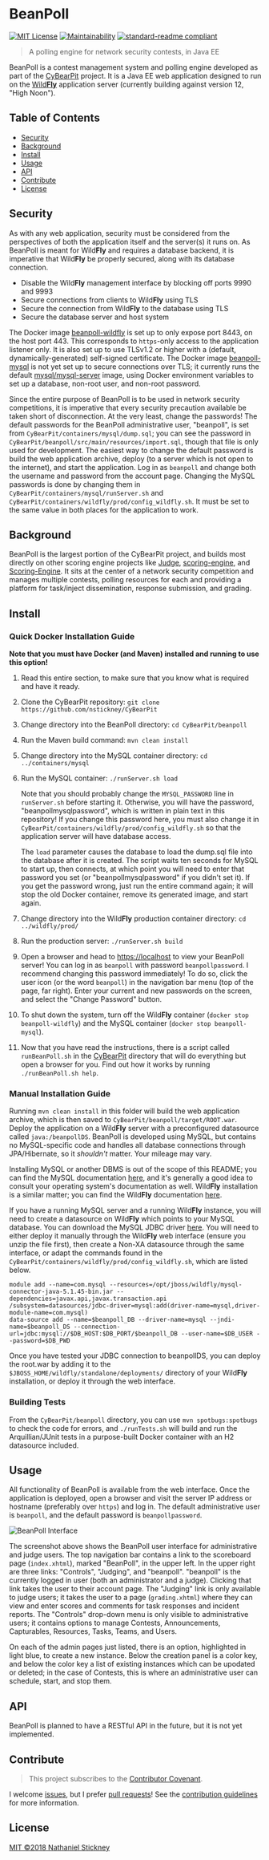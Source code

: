 # BeanPoll

[![MIT License](https://img.shields.io/badge/license-MIT-blue.svg)](https://opensource.org/licenses/MIT "MIT License")
[![Maintainability](https://api.codeclimate.com/v1/badges/c84e1942412adcf43a1e/maintainability)](https://codeclimate.com/github/nstickney/CyBearPit/maintainability)
[![standard-readme compliant](https://img.shields.io/badge/readme%20style-standard-brightgreen.svg)](https://github.com/RichardLitt/standard-readme "RichardLitt/standard-readme")

> A polling engine for network security contests, in Java EE

BeanPoll is a contest management system and polling engine developed as part of the [CyBearPit](https://github./com/nstickney/CyBearPit "nstickney/CyBearPit") project. It is a Java EE web application designed to run on the [Wild**Fly**](http://wildfly.org "WildFly") application server (currently building against version 12, "High Noon").  

## Table of Contents

- [Security](#security)
- [Background](#background)
- [Install](#install)
- [Usage](#usage)
- [API](#api)
- [Contribute](#contribute)
- [License](#license)

## Security

As with any web application, security must be considered from the perspectives of both the application itself and the  server(s) it runs on. As BeanPoll is meant for Wild**Fly** and requires a database backend, it is imperative that Wild**Fly** be properly secured, along with its database connection.
* Disable the Wild**Fly** management interface by blocking off ports 9990 and 9993
* Secure connections from clients to Wild**Fly** using TLS
* Secure the connection from Wild**Fly** to the database using TLS
* Secure the database server and host system

The Docker image [beanpoll-wildfly](../containers/wildfly/prod "beanpoll-wildfly") is set up to only expose port 8443, on the host port 443. This corresponds to `https`-only access to the application listener only. It is also set up to use TLSv1.2 or higher with a (default, dynamically-generated) self-signed certificate. The Docker image [beanpoll-mysql](../containers/mysql "beanpoll-mysql") is not yet set up to secure connections over TLS; it currently runs the default [mysql/mysql-server](https://hub.docker.com/r/mysql/mysql-server/ "Docker: mysql/mysql-server") image, using Docker environment variables to set up a database, non-root user, and non-root password.

Since the entire purpose of BeanPoll is to be used in network security competitions, it is imperative that every security precaution available be taken short of disconnection. At the very least, change the passwords! The default passwords for the BeanPoll administrative user, "beanpoll", is set from `CyBearPit/containers/mysql/dump.sql`; you can see the password in `CyBearPit/beanpoll/src/main/resources/import.sql`, though that file is only used for development. The easiest way to change the default password is build the web application archive, deploy (to a server which is not open to the internet), and start the application. Log in as `beanpoll` and change both the username and password from the account page. Changing the MySQL passwords is done by changing them in `CyBearPit/containers/mysql/runServer.sh` and `CyBearPit/containers/wildfly/prod/config_wildfly.sh`. It must be set to the same value in both places for the application to work.

## Background

BeanPoll is the largest portion of the CyBearPit project, and builds most directly on other scoring engine projects like [Judge](https://github.com/cobbr/judge "cobbr/judge"), [scoring-engine](https://github.com/pwnbus/scoring_engine "pwnbus/scoring_engine"), and [Scoring-Engine](https://github.com/reedwilkins/Scoring-Engine "reedwilkins/Scoring-Engine"). It sits at the center of a network security competition and manages multiple contests, polling resources for each and providing a platform for task/inject dissemination, response submission, and grading.

## Install

### Quick Docker Installation Guide
**Note that you must have Docker (and Maven) installed and running to use this option!**

1) Read this entire section, to make sure that you know what is required and have it ready.

1) Clone the CyBearPit repository: `git clone https://github.com/nstickney/CyBearPit`

1) Change directory into the BeanPoll directory: `cd CyBearPit/beanpoll`

1) Run the Maven build command: `mvn clean install`

1) Change directory into the MySQL container directory: `cd ../containers/mysql`

1) Run the MySQL container: `./runServer.sh load`

    Note that you should probably change the `MYSQL_PASSWORD` line in `runServer.sh` before starting it. Otherwise, you will have the password, "beanpollmysqlpassword", which is written in plain text in this repository! If you change this password here, you must also change it in `CyBearPit/containers/wildfly/prod/config_wildfly.sh` so that the application server will have database access.

    The `load` parameter causes the database to load the dump.sql file into the database after it is created. The script waits ten seconds for MySQL to start up, then connects, at which point you will need to enter that password you set (or "beanpollmysqlpassword" if you didn't set it). If you get the password wrong, just run the entire command again; it will stop the old Docker container, remove its generated image, and start again.

1) Change directory into the Wild**Fly** production container directory: `cd ../wildfly/prod/`

1) Run the production server: `./runServer.sh build`

1) Open a browser and head to [https://localhost](https://localhost "localhost") to view your BeanPoll server! You can log in as `beanpoll` with password `beanpollpassword`. I recommend changing this password immediately! To do so, click the user icon (or the word `beanpoll`) in the navigation bar menu (top of the page, far right). Enter your current and new passwords on the screen, and select the "Change Password" button.

1) To shut down the system, turn off the Wild**Fly** container (`docker stop beanpoll-wildfly`) and the MySQL container (`docker stop beanpoll-mysql`).

1) Now that you have read the instructions, there is a script called `runBeanPoll.sh` in the [CyBearPit](https://github.com/nstickney/CyBearPit "nstickney/CyBearPit") directory that will do everything but open a browser for you. Find out how it works by running `./runBeanPoll.sh help`.

### Manual Installation Guide

Running `mvn clean install` in this folder will build the web application archive, which is then saved to `CyBearPit/beanpoll/target/ROOT.war`. Deploy the application on a Wild**Fly** server with a preconfigured datasource called `java:/beanpollDS`. BeanPoll is developed using MySQL, but contains no MySQL-specific code and handles all database connections through JPA/Hibernate, so it *shouldn't* matter. Your mileage may vary.

Installing MySQL or another DBMS is out of the scope of this README; you can find the MySQL documentation [here](https://dev.mysql.com/doc/ "MySQL Documentation"), and it's generally a good idea to consult your operating system's documentation as well. Wild**Fly** installation is a similar matter; you can find the Wild**Fly** documentation [here](http://docs.wildfly.org/ "WildFly Documentation").

If you have a running MySQL server and a running Wild**Fly** instance, you will need to create a datasource on Wild**Fly** which points to your MySQL database. You can download the MySQL JDBC driver [here](https://dev.mysql.com/downloads/connector/j/ "MySQL Connector/J"). You will need to either deploy it manually through the Wild**Fly** web interface (ensure you unzip the file first), then create a Non-XA datasource through the same interface, or adapt the commands found in the `CyBearPit/containers/wildfly/prod/config_wildfly.sh`, which are listed below.

```
module add --name=com.mysql --resources=/opt/jboss/wildfly/mysql-connector-java-5.1.45-bin.jar --dependencies=javax.api,javax.transaction.api
/subsystem=datasources/jdbc-driver=mysql:add(driver-name=mysql,driver-module-name=com.mysql)
data-source add --name=$beanpoll_DB --driver-name=mysql --jndi-name=$beanpoll_DS --connection-url=jdbc:mysql://$DB_HOST:$DB_PORT/$beanpoll_DB --user-name=$DB_USER --password=$DB_PWD
```

Once you have tested your JDBC connection to beanpollDS, you can deploy the root.war by adding it to the `$JBOSS_HOME/wildfly/standalone/deployments/` directory of your Wild**Fly** installation, or deploy it through the web interface.

### Building Tests

From the `CyBearPit/beanpoll` directory, you can use `mvn spotbugs:spotbugs` to check the code for errors, and `./runTests.sh` will build and run the Arquillian/JUnit tests in a purpose-built Docker container with an H2 datasource included.

## Usage

All functionality of BeanPoll is available from the web interface. Once the application is deployed, open a browser and visit the server IP address or hostname (preferably over `https`) and log in. The default administrative user is `beanpoll`, and the default password is `beanpollpassword`.

![BeanPoll Interface](BeanPollInterface.png "BeanPoll Interface Example")

The screenshot above shows the BeanPoll user interface for administrative and judge users. The top navigation bar contains a link to the scoreboard page (`index.xhtml`), marked "BeanPoll", in the upper left. In the upper right are three links: "Controls", "Judging", and "beanpoll". "beanpoll" is the currently logged in user (both an administrator and a judge). Clicking that link takes the user to their account page. The "Judging" link is only available to judge users; it takes the user to a page (`grading.xhtml`) where they can view and enter scores and comments for task responses and incident reports. The "Controls" drop-down menu is only visible to administrative users; it contains options to manage Contests, Announcements, Capturables, Resources, Tasks, Teams, and Users.

On each of the admin pages just listed, there is an option, highlighted in light blue, to create a new instance. Below the creation panel is a color key, and below the color key a list of existing instances which can be upodated or deleted; in the case of Contests, this is where an administrative user can schedule, start, and stop them.

## API

BeanPoll is planned to have a RESTful API in the future, but it is not yet implemented.

## Contribute

> This project subscribes to the [Contributor Covenant](CODE_OF_CONDUCT.md "Code of Conduct").

I welcome [issues](../docs/issue_template.md "Issue template"), but I prefer [pull requests](../docs/pull_request_template.md "Pull request template")! See the [contribution guidelines](../docs/contributing.md "Contributing") for more information.

## License

[MIT ©2018 Nathaniel Stickney](LICENSE)
